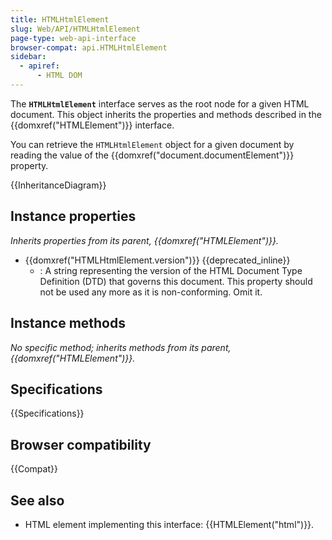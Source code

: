 ```yaml
---
title: HTMLHtmlElement
slug: Web/API/HTMLHtmlElement
page-type: web-api-interface
browser-compat: api.HTMLHtmlElement
sidebar:
  - apiref:
      - HTML DOM
---
```


The **`HTMLHtmlElement`** interface serves as the root node for a given HTML document. This object inherits the properties and methods described in the {{domxref("HTMLElement")}} interface.

You can retrieve the `HTMLHtmlElement` object for a given document by reading the value of the {{domxref("document.documentElement")}} property.

{{InheritanceDiagram}}

## Instance properties

_Inherits properties from its parent, {{domxref("HTMLElement")}}._

- {{domxref("HTMLHtmlElement.version")}} {{deprecated_inline}}
  - : A string representing the version of the HTML Document Type Definition (DTD) that governs this document. This property should not be used any more as it is non-conforming. Omit it.

## Instance methods

_No specific method; inherits methods from its parent, {{domxref("HTMLElement")}}._

## Specifications

{{Specifications}}

## Browser compatibility

{{Compat}}

## See also

- HTML element implementing this interface: {{HTMLElement("html")}}.
